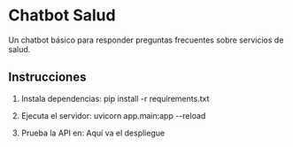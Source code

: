 # Chatbot Salud

Un chatbot básico para responder preguntas frecuentes sobre servicios de salud.

## Instrucciones
1. Instala dependencias:
pip install -r requirements.txt

2. Ejecuta el servidor:
uvicorn app.main:app --reload

3. Prueba la API en:
Aquí va el despliegue 
